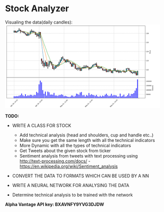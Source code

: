  # Stock Analyzer
Visualing the data(daily candles):
![alt text](VisualizeCandlesExample.PNG)

**TODO:**
* WRITE A CLASS FOR STOCK
    * Add technical analysis (head and shoulders, cup and handle etc..)
    * Make sure you get the same length with all the technical indicators
    * More Dynamic with all the types of technical indicators
    * Get Tweets about the given stock from ticker
    * Sentiment analysis from tweets with text processing using http://text-processing.com/docs/ - https://en.wikipedia.org/wiki/Sentiment_analysis

* CONVERT THE DATA TO FORMATS WHICH CAN BE USED BY A NN
* WRITE A NEURAL NETWORK FOR ANALYSING THE DATA
* Determine technical analysis to be trained with the network

 **Alpha Vantage API key: BXAVNFY9YVG3DJDW**